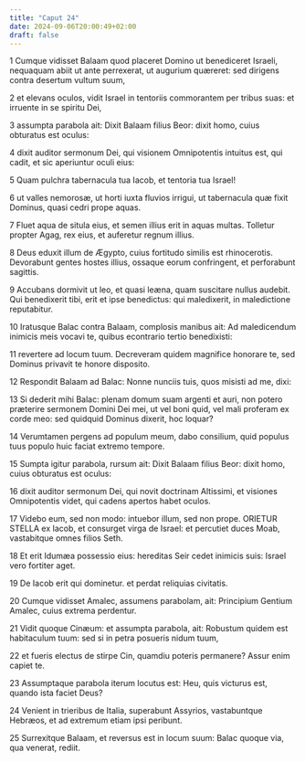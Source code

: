 ```yaml
---
title: "Caput 24"
date: 2024-09-06T20:00:49+02:00
draft: false
---
```



1 Cumque vidisset Balaam quod placeret Domino ut benediceret Israeli, nequaquam abiit ut ante perrexerat, ut augurium quæreret: sed dirigens contra desertum vultum suum,

2 et elevans oculos, vidit Israel in tentoriis commorantem per tribus suas: et irruente in se spiritu Dei,

3 assumpta parabola ait: Dixit Balaam filius Beor: dixit homo, cuius obturatus est oculus:

4 dixit auditor sermonum Dei, qui visionem Omnipotentis intuitus est, qui cadit, et sic aperiuntur oculi eius:

5 Quam pulchra tabernacula tua Iacob, et tentoria tua Israel!

6 ut valles nemorosæ, ut horti iuxta fluvios irrigui, ut tabernacula quæ fixit Dominus, quasi cedri prope aquas.

7 Fluet aqua de situla eius, et semen illius erit in aquas multas. Tolletur propter Agag, rex eius, et auferetur regnum illius.

8 Deus eduxit illum de Ægypto, cuius fortitudo similis est rhinocerotis. Devorabunt gentes hostes illius, ossaque eorum confringent, et perforabunt sagittis.

9 Accubans dormivit ut leo, et quasi leæna, quam suscitare nullus audebit. Qui benedixerit tibi, erit et ipse benedictus: qui maledixerit, in maledictione reputabitur.

10 Iratusque Balac contra Balaam, complosis manibus ait: Ad maledicendum inimicis meis vocavi te, quibus econtrario tertio benedixisti:

11 revertere ad locum tuum. Decreveram quidem magnifice honorare te, sed Dominus privavit te honore disposito.

12 Respondit Balaam ad Balac: Nonne nunciis tuis, quos misisti ad me, dixi:

13 Si dederit mihi Balac: plenam domum suam argenti et auri, non potero præterire sermonem Domini Dei mei, ut vel boni quid, vel mali proferam ex corde meo: sed quidquid Dominus dixerit, hoc loquar?

14 Verumtamen pergens ad populum meum, dabo consilium, quid populus tuus populo huic faciat extremo tempore.

15 Sumpta igitur parabola, rursum ait: Dixit Balaam filius Beor: dixit homo, cuius obturatus est oculus:

16 dixit auditor sermonum Dei, qui novit doctrinam Altissimi, et visiones Omnipotentis videt, qui cadens apertos habet oculos.

17 Videbo eum, sed non modo: intuebor illum, sed non prope. ORIETUR STELLA ex Iacob, et consurget virga de Israel: et percutiet duces Moab, vastabitque omnes filios Seth.

18 Et erit Idumæa possessio eius: hereditas Seir cedet inimicis suis: Israel vero fortiter aget.

19 De Iacob erit qui dominetur. et perdat reliquias civitatis.

20 Cumque vidisset Amalec, assumens parabolam, ait: Principium Gentium Amalec, cuius extrema perdentur.

21 Vidit quoque Cinæum: et assumpta parabola, ait: Robustum quidem est habitaculum tuum: sed si in petra posueris nidum tuum,

22 et fueris electus de stirpe Cin, quamdiu poteris permanere? Assur enim capiet te.

23 Assumptaque parabola iterum locutus est: Heu, quis victurus est, quando ista faciet Deus?

24 Venient in trieribus de Italia, superabunt Assyrios, vastabuntque Hebræos, et ad extremum etiam ipsi peribunt.

25 Surrexitque Balaam, et reversus est in locum suum: Balac quoque via, qua venerat, rediit.

